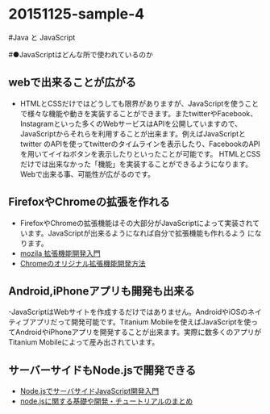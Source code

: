 # 20151125-sample-4
#Java と JavaScript

#●JavaScriptはどんな所で使われているのか

## webで出来ることが広がる
- HTMLとCSSだけではどうしても限界がありますが、JavaScriptを使うことで様々な機能や動きを実装することができます。またtwitterやFacebook、   Instagramといった多くのWebサービスはAPIを公開していますので、JavaScriptからそれらを利用することが出来ます。例えばJavaScriptとtwitter   のAPIを使ってtwitterのタイムラインを表示したり、FacebookのAPIを用いてイイねボタンを表示したりといったことが可能です。                 HTMLとCSSだけでは出来なかった「機能」を実装することができるようになります。Webで出来る事、可能性が広がるのです。 

## FirefoxやChromeの拡張を作れる
 - FirefoxやChromeの拡張機能はその大部分がJavaScriptによって実装されています。JavaScriptが出来るようになれば自分で拡張機能も作れるよう    になります。
 - [mozila 拡張機能開発入門](https://dev.mozilla.jp/2009/09/intro/)
 - [Chromeのオリジナル拡張機能開発方法](http://liginc.co.jp/web/tool/browser/163575)
 
## Android,iPhoneアプリも開発も出来る
-JavaScriptはWebサイトを作成するだけではありません。AndroidやiOSのネイティブアプリだって開発可能です。Titanium              Mobileを使えばJavaScriptを使ってAndroidやiPhoneアプリを開発することが出来ます。実際に数多くのアプリがTitanium Mobileによって産み出されています。

## サーバーサイドもNode.jsで開発できる

- [Node.jsでサーバサイドJavaScript開発入門](http://www.atmarkit.co.jp/fwcr/index/index_nodejs.html)
- [node.jsに関する基礎や開発・チュートリアルのまとめ](http://phpspot.org/blog/archives/2011/02/nodejs.html)







